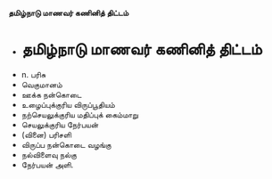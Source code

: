 **தமிழ்நாடு மாணவர் கணினித் திட்டம்**
- # தமிழ்நாடு மாணவர் கணினித் திட்டம்
- n. பரிசு
- வெகுமானம்
- ஊக்க நன்கொடை
- உழைப்புக்குரிய விருப்பூதியம்
- நற்செயலுக்குரிய மதிப்புக் கைம்மாறு
- செயலுக்குரிய நேர்பயன்
- (வினை) பரிசளி
- விருப்ப நன்கொடை வழங்கு
- நல்விளைவு நல்கு
- நேர்பயன் அளி.

